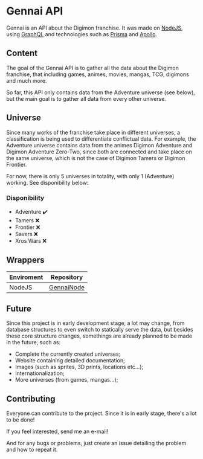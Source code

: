 # Gennai API

Gennai is an API about the Digimon franchise. It was made on [NodeJS](https://nodejs.org/en/), using [GraphQL](https://graphql.org/) and technologies such as [Prisma](https://www.prisma.io/) and [Apollo](https://www.apollographql.com/).

## Content
The goal of the Gennai API is to  gather all the data about the Digimon franchise, that including games, animes, movies, mangas, TCG, digimons and much more.

So far, this API only contains data from the Adventure universe (see below), but the main goal is to gather all data from every other universe. 

## Universe
Since many works of the franchise take place in different universes, a classification is being used to differentiate conflictual data. For example, the Adventure universe contains data from the animes Digimon Adventure and Digimon Adventure Zero-Two, since both are connected and take place on the same universe, which is not the case of Digimon Tamers or Digimon Frontier.

For now, there is only 5 universes in totality, with only 1 (Adventure) working. See disponibility below:


### Disponibility
- Adventure :heavy_check_mark:
- Tamers :x:
- Frontier :x:
- Savers :x:
- Xros Wars :x:

## Wrappers

| Enviroment | Repository |
| --- | --- |
| NodeJS | [GennaiNode](https://github.com/GuiPretto/gennai-node) |

## Future
Since this project is in early development stage, a lot may change, from database structures to even switch to statically serve the data, but besides these core structure changes, somethings are already planned to be made in the future, such as:

- Complete the currently created universes;
- Website containing detailed documentation;
- Images (such as sprites, 3D prints, locations etc...);
- Internationalization;
- More universes (from games, mangas...);


## Contributing
Everyone can contribute to the project. Since it is in early stage, there's a lot to be done!

If you feel interested, send me an e-mail!

And for any bugs or problems, just create an issue detailing the problem and how to repeat it.